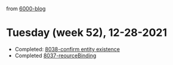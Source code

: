 from [6000-blog](../../../6000-blog.md)
# Tuesday (week 52), 12-28-2021

- Completed: [8038-confirm entity existence](8038-confirm%20entity%20existence.md)
- Completed [8037-reourceBinding](8037-reourceBinding.md)